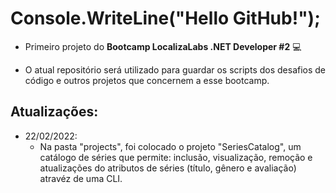 # Console.WriteLine("Hello GitHub!");

- Primeiro projeto do **Bootcamp LocalizaLabs .NET Developer #2** :computer:

- O atual repositório será utilizado para guardar os scripts dos desafios de código e outros projetos que concernem a esse bootcamp.

## Atualizações:

- 22/02/2022:
  - Na pasta "projects", foi colocado o projeto "SeriesCatalog", um catálogo de séries que permite: inclusão, visualização, remoção e atualizações do atributos de séries (título, gênero e avaliação) atravéz de uma CLI.